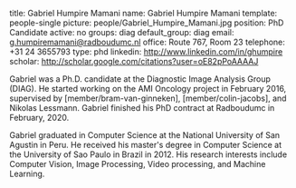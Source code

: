 title: Gabriel Humpire Mamani
name: Gabriel Humpire Mamani
template: people-single
picture: people/Gabriel_Humpire_Mamani.jpg
position: PhD Candidate
active: no
groups: diag
default_group: diag
email: g.humpiremamani@radboudumc.nl
office: Route 767, Room 23
telephone: +31 24 3655793
type: phd
linkedin: http://www.linkedin.com/in/ghumpire
scholar: http://scholar.google.com/citations?user=oE82pPoAAAAJ

Gabriel was a Ph.D. candidate at the Diagnostic Image Analysis Group (DIAG). He started working on the AMI Oncology project in February 2016, supervised by [member/bram-van-ginneken], [member/colin-jacobs], and Nikolas Lessmann. Gabriel finished his PhD contract at Radboudumc in February, 2020.

Gabriel graduated in Computer Science at the National University of San Agustin in Peru. He received his master's degree in Computer Science at the University of Sao Paulo in Brazil in 2012. His research interests include Computer Vision, Image Processing, Video processing, and Machine Learning. 
